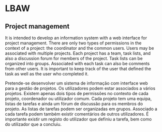 # LBAW

## Project management

It is intended to develop an information system with a web interface for project management. There are only two types of permissions in the context of a project: the coordinator and the common users. Users may be associated with multiple projects. Each project has a team, task lists, and also a discussion forum for members of the project. Task lists can be organized into groups. Associated with each task can also be comments from other users. It is important to keep track of the user that defined the task as well as the user who completed it.

Pretende-se desenvolver um sistema de informação com interface web para a gestão de projetos. Os utilizadores podem estar associados a vários projetos. Existem apenas dois tipos de permissões no contexto de cada projeto, coordenador ou utilizador comum. Cada projeto tem uma equipa, listas de tarefas e ainda um fórum de discussão para os membros do projeto. As listas de tarefas podem ser organizadas em grupos. Associado a cada tarefa podem também existir comentários de outros utilizadores. É importante existir um registo do utilizador que definiu a tarefa, bem como do utilizador que a concluiu.